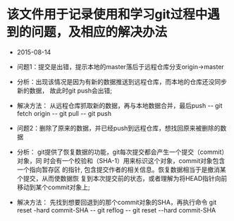 # 该文件用于记录使用和学习git过程中遇到的问题，及相应的解决办法

- 2015-08-14

- 问题1：提交是出错，提示本地的master落后于远程仓库分支origin->master

- 分析：出现该情况是因为有新的数据推送到远程仓库，而本地的仓库还没同步新的数据，
       故此时git push会出错;

- 解决方法： 从远程仓库抓取新的数据，再与本地数据合并，最后push
		-- git fetch origin
		-- git pull
		-- git push

- 问题2：删除了原来的数据，并已经push到远程仓库，想找回原来被删除的数据

- 分析： git提供了恢复数据的功能，git每次提交都会产生一个提交（commit）对象，同
		时会有一个校验和（SHA-1）用来标识这个对象，commit对象包含一个指向暂存区
		的指针, 包含提交作者的相关信息。恢复数据相当于是撤消某个提交，从而使数据恢
		复到本次提交前的状态，或者理解为将HEAD指针向前移动到某个commit对象上;

- 解决方法： 先找到想要回退到的那个commit对象的SHA，再执行命令 git reset -hard commit-SHA
	    -- git reflog 
		-- git reset --hard commit-SHA
		 

